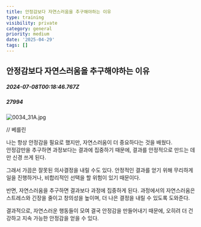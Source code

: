 ```yaml
---
title: 안정감보다 자연스러움을 추구해야하는 이유
type: training
visibility: private
category: general
priority: medium
date: '2025-04-29'
tags: []
---
```

## 안정감보다 자연스러움을 추구해야하는 이유
##### 2024-07-08T00:18:46.767Z
##### 27994

<img src="https://media.disquiet.io/images/makerlog/8b70f2f6b61aebf32d03c31a4c9a721ed3b1568bd77800131c0c06fd51d3ab74" alt="0034_31A.jpg" title="0034_31A.jpg"><p>// 베를린</p><p></p><p>나는 항상 안정감을 필요로 했지만, 자연스러움이 더 중요하다는 것을 배웠다. <br>안정감만을 추구하면 과정보다는 결과에 집중하기 때문에, 결과를 안정적으로 만드는 데만 신경 쓰게 된다.<br></p><p>그래서 가끔은 잘못된 의사결정을 내릴 수도 있다. 안정적인 결과를 얻기 위해 무리하게 일을 진행하거나, 비합리적인 선택을 할 위험이 있기 때문이다.<br></p><p>반면, 자연스러움을 추구하면 결과보다 과정에 집중하게 된다. 과정에서의 자연스러움은 스트레스와 긴장을 줄이고 창의성을 높이며, 더 나은 결정을 내릴 수 있도록 도와준다.<br></p><p>결과적으로, 자연스러운 행동들이 모여 결국 안정감을 만들어내기 때문에, 오히려 더 건강하고 지속 가능한 안정감을 얻을 수 있다.</p>
